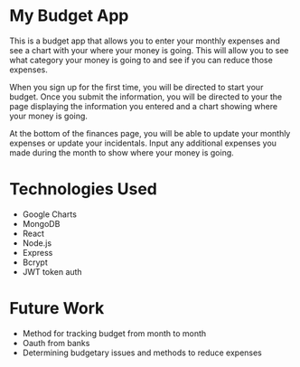 # My Budget App

This is a budget app that allows you to enter your monthly expenses and see a chart with your where your money is going. This will allow you to see what category your money is going to and see if you can reduce those expenses.

When you sign up for the first time, you will be directed to start your budget. Once you submit the information, you will be directed to your the page displaying the information you entered and a chart showing where your money is going. 

At the bottom of the finances page, you will be able to update your monthly expenses or update your incidentals. Input any additional expenses you made during the month to show where your money is going. 

# Technologies Used
- Google Charts
- MongoDB
- React
- Node.js
- Express
- Bcrypt
- JWT token auth

# Future Work
- Method for tracking budget from month to month
- Oauth from banks
- Determining budgetary issues and methods to reduce expenses





